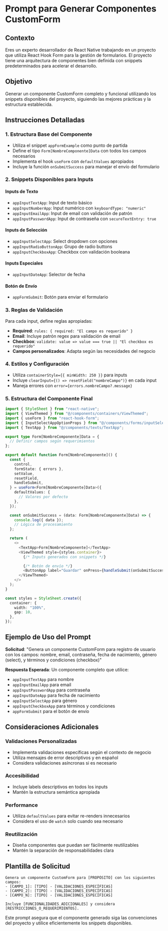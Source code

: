 # Prompt para Generar Componentes CustomForm

## Contexto

Eres un experto desarrollador de React Native trabajando en un proyecto que utiliza React Hook Form para la gestión de formularios. El proyecto tiene una arquitectura de componentes bien definida con snippets predeterminados para acelerar el desarrollo.

## Objetivo

Generar un componente CustomForm completo y funcional utilizando los snippets disponibles del proyecto, siguiendo las mejores prácticas y la estructura establecida.

## Instrucciones Detalladas

### 1. Estructura Base del Componente

- Utiliza el snippet `appFormExample` como punto de partida
- Define el tipo `Form[NombreComponente]Data` con todos los campos necesarios
- Implementa el hook `useForm` con `defaultValues` apropiados
- Incluye la función `onSubmitSuccess` para manejar el envío del formulario

### 2. Snippets Disponibles para Inputs

#### Inputs de Texto

- `appInputTextApp`: Input de texto básico
- `appInputNumberApp`: Input numérico con `keyboardType: "numeric"`
- `appInputEmailApp`: Input de email con validación de patrón
- `appInputPasswordApp`: Input de contraseña con `secureTextEntry: true`

#### Inputs de Selección

- `appInputSelectApp`: Select dropdown con opciones
- `appInputRadioButtonApp`: Grupo de radio buttons
- `appInputCheckboxApp`: Checkbox con validación booleana

#### Inputs Especiales

- `appInputDateApp`: Selector de fecha

#### Botón de Envío

- `appFormSubmit`: Botón para enviar el formulario

### 3. Reglas de Validación

Para cada input, define reglas apropiadas:

- **Required**: `rules: { required: "El campo es requerido" }`
- **Email**: Incluye patrón regex para validación de email
- **Checkbox**: `validate: value => value === true || "El checkbox es requerido"`
- **Campos personalizados**: Adapta según las necesidades del negocio

### 4. Estilos y Configuración

- Utiliza `containerStyle={{ minWidth: 250 }}` para inputs
- Incluye `clearInput={() => resetField("nombreCampo")}` en cada input
- Maneja errores con `error={errors.nombreCampo?.message}`

### 5. Estructura del Componente Final

```typescript
import { StyleSheet } from "react-native";
import { ViewThemed } from "@/components/containers/ViewThemed";
import { useForm } from "react-hook-form";
import { InputSelectAppOptionProps } from "@/components/forms/inputSelect/InputSelectAppProps";
import { TextApp } from "@/components/texts/TextApp";

export type Form[NombreComponente]Data = {
  // Definir campos según requerimientos
};

export default function Form[NombreComponente]() {
  const {
    control,
    formState: { errors },
    setValue,
    resetField,
    handleSubmit,
  } = useForm<Form[NombreComponente]Data>({
    defaultValues: {
      // Valores por defecto
    },
  });

  const onSubmitSuccess = (data: Form[NombreComponente]Data) => {
    console.log({ data });
    // Lógica de procesamiento
  };

  return (
    <>
      <TextApp>Form[NombreComponente]</TextApp>
      <ViewThemed style={styles.container}>
        {/* Inputs generados con snippets */}

        {/* Botón de envío */}
        <ButtonApp label="Guardar" onPress={handleSubmit(onSubmitSuccess)} />
      </ViewThemed>
    </>
  );
}

const styles = StyleSheet.create({
  container: {
    width: "100%",
    gap: 10,
  },
});
```

## Ejemplo de Uso del Prompt

**Solicitud**: "Genera un componente CustomForm para registro de usuario con los campos: nombre, email, contraseña, fecha de nacimiento, género (select), y términos y condiciones (checkbox)"

**Respuesta Esperada**: Un componente completo que utilice:

- `appInputTextApp` para nombre
- `appInputEmailApp` para email
- `appInputPasswordApp` para contraseña
- `appInputDateApp` para fecha de nacimiento
- `appInputSelectApp` para género
- `appInputCheckboxApp` para términos y condiciones
- `appFormSubmit` para el botón de envío

## Consideraciones Adicionales

### Validaciones Personalizadas

- Implementa validaciones específicas según el contexto de negocio
- Utiliza mensajes de error descriptivos y en español
- Considera validaciones asíncronas si es necesario

### Accesibilidad

- Incluye labels descriptivos en todos los inputs
- Mantén la estructura semántica apropiada

### Performance

- Utiliza `defaultValues` para evitar re-renders innecesarios
- Considera el uso de `watch` solo cuando sea necesario

### Reutilización

- Diseña componentes que puedan ser fácilmente reutilizables
- Mantén la separación de responsabilidades clara

## Plantilla de Solicitud

```
Genera un componente CustomForm para [PROPÓSITO] con los siguientes campos:
- [CAMPO_1]: [TIPO] - [VALIDACIONES_ESPECÍFICAS]
- [CAMPO_2]: [TIPO] - [VALIDACIONES_ESPECÍFICAS]
- [CAMPO_N]: [TIPO] - [VALIDACIONES_ESPECÍFICAS]

Incluye [FUNCIONALIDADES_ADICIONALES] y considera [RESTRICCIONES_O_REQUERIMIENTOS].
```

Este prompt asegura que el componente generado siga las convenciones del proyecto y utilice eficientemente los snippets disponibles.
